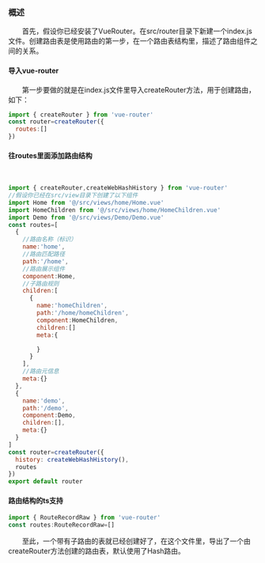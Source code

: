### 概述
&emsp;&emsp;首先，假设你已经安装了VueRouter。在src/router目录下新建一个index.js文件。创建路由表是使用路由的第一步，在一个路由表结构里，描述了路由组件之间的关系。
#### 导入vue-router
&emsp;&emsp;第一步要做的就是在index.js文件里导入createRouter方法，用于创建路由，如下：
```js
import { createRouter } from 'vue-router'
const router=createRouter({
  routes:[]
})
```
#### 往routes里面添加路由结构
&emsp;&emsp;
```js
import { createRouter,createWebHashHistory } from 'vue-router'
//假设你已经在src/view目录下创建了以下组件
import Home from '@/src/views/home/Home.vue'
import HomeChildren from '@/src/views/home/HomeChildren.vue'
import Demo from '@/src/views/Demo/Demo.vue'
const routes=[
  {
    //路由名称（标识）
    name:'home',
    //路由匹配路径
    path:'/home',
    //路由展示组件
    component:Home,
    //子路由规则
    children:[
      {
        name:'homeChildren',
        path:'/home/homeChildren',
        component:HomeChildren,
        children:[]
        meta:{

        }
      }
    ],
    //路由元信息
    meta:{}
  },
  {
    name:'demo',
    path:'/demo',
    component:Demo,
    children:[],
    meta:{}
  }
]
const router=createRouter({
  history: createWebHashHistory(),
  routes
})
export default router
```
#### 路由结构的ts支持
```ts
import { RouteRecordRaw } from 'vue-router'
const routes:RouteRecordRaw=[]
```
&emsp;&emsp;至此，一个带有子路由的表就已经创建好了，在这个文件里，导出了一个由createRouter方法创建的路由表，默认使用了Hash路由。